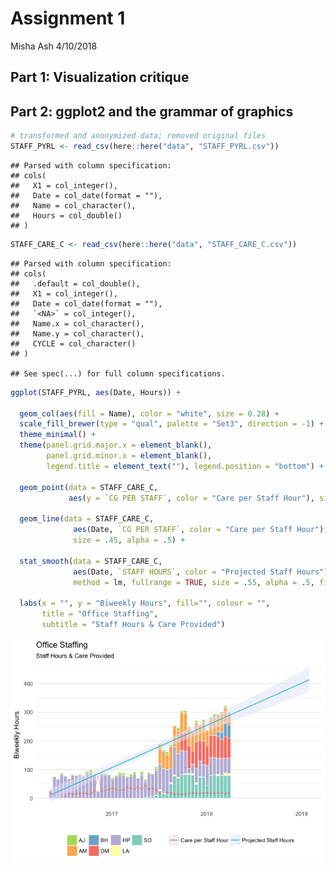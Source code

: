Assignment 1
================
Misha Ash
4/10/2018

## Part 1: Visualization critique

## Part 2: ggplot2 and the grammar of graphics

``` r
# transformed and anonymized data; removed original files
STAFF_PYRL <- read_csv(here::here("data", "STAFF_PYRL.csv"))
```

    ## Parsed with column specification:
    ## cols(
    ##   X1 = col_integer(),
    ##   Date = col_date(format = ""),
    ##   Name = col_character(),
    ##   Hours = col_double()
    ## )

``` r
STAFF_CARE_C <- read_csv(here::here("data", "STAFF_CARE_C.csv"))
```

    ## Parsed with column specification:
    ## cols(
    ##   .default = col_double(),
    ##   X1 = col_integer(),
    ##   Date = col_date(format = ""),
    ##   `<NA>` = col_integer(),
    ##   Name.x = col_character(),
    ##   Name.y = col_character(),
    ##   CYCLE = col_character()
    ## )

    ## See spec(...) for full column specifications.

``` r
ggplot(STAFF_PYRL, aes(Date, Hours)) +

  geom_col(aes(fill = Name), color = "white", size = 0.28) +
  scale_fill_brewer(type = "qual", palette = "Set3", direction = -1) +
  theme_minimal() +
  theme(panel.grid.major.x = element_blank(),
        panel.grid.minor.x = element_blank(),
        legend.title = element_text(""), legend.position = "bottom") +

  geom_point(data = STAFF_CARE_C, 
             aes(y = `CG PER STAFF`, color = "Care per Staff Hour"), size = .25) +
  
  geom_line(data = STAFF_CARE_C, 
              aes(Date, `CG PER STAFF`, color = "Care per Staff Hour"), 
              size = .45, alpha = .5) +
  
  stat_smooth(data = STAFF_CARE_C, 
              aes(Date, `STAFF HOURS`, color = "Projected Staff Hours"), 
              method = lm, fullrange = TRUE, size = .55, alpha = .5, fill = "lavender") +

  labs(x = "", y = "Biweekly Hours", fill="", colour = "",
       title = "Office Staffing",
       subtitle = "Staff Hours & Care Provided")
```

![](Assignment_1_files/figure-gfm/unnamed-chunk-2-1.png)<!-- -->
